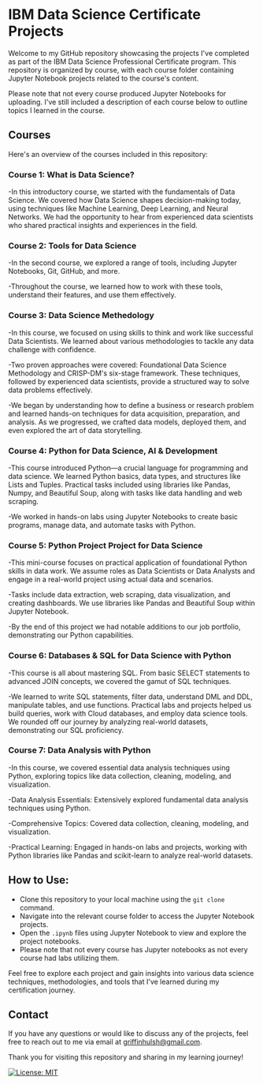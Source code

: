 # IBM Data Science Certificate Projects

Welcome to my GitHub repository showcasing the projects I've completed as part of the IBM Data Science Professional Certificate program. This repository is organized by course, with each course folder containing Jupyter Notebook projects related to the course's content.

Please note that not every course produced Jupyter Notebooks for uploading. I've still included a description of each course below to outline topics I learned in the course.

## Courses 

Here's an overview of the courses included in this repository:

### Course 1: What is Data Science? 

-In this introductory course, we started with the fundamentals of Data Science. We covered how Data Science shapes decision-making today, using techniques like Machine Learning, Deep Learning, and Neural Networks. We had the opportunity to hear from experienced data scientists who shared practical insights and experiences in the field.

### Course 2: Tools for Data Science 

-In the second course, we explored a range of tools, including Jupyter Notebooks, Git, GitHub, and more.

-Throughout the course, we learned how to work with these tools, understand their features, and use them effectively.

### Course 3: Data Science Methedology

-In this course, we focused on using skills to think and work like successful Data Scientists. We learned about various methodologies to tackle any data challenge with confidence.

-Two proven approaches were covered: Foundational Data Science Methodology and CRISP-DM's six-stage framework. These techniques, followed by experienced data scientists, provide a structured way to solve data problems effectively.

-We began by understanding how to define a business or research problem and learned hands-on techniques for data acquisition, preparation, and analysis. As we progressed, we crafted data models, deployed them, and even explored the art of data storytelling.

### Course 4: Python for Data Science, AI & Development

-This course introduced Python—a crucial language for programming and data science. We learned Python basics, data types, and structures like Lists and Tuples. Practical tasks included using libraries like Pandas, Numpy, and Beautiful Soup, along with tasks like data handling and web scraping.

-We worked in hands-on labs using Jupyter Notebooks to create basic programs, manage data, and automate tasks with Python.

### Course 5: Python Project Project for Data Science 

-This mini-course focuses on practical application of foundational Python skills in data work. We assume roles as Data Scientists or Data Analysts and engage in a real-world project using actual data and scenarios.

-Tasks include data extraction, web scraping, data visualization, and creating dashboards. We use libraries like Pandas and Beautiful Soup within Jupyter Notebook.

-By the end of this project we had notable additions to our job portfolio, demonstrating our Python capabilities.

### Course 6: Databases & SQL for Data Science with Python

-This course is all about mastering SQL. From basic SELECT statements to advanced JOIN concepts, we covered the gamut of SQL techniques.

-We learned to write SQL statements, filter data, understand DML and DDL, manipulate tables, and use functions. Practical labs and projects helped us build queries, work with Cloud databases, and employ data science tools. We rounded off our journey by analyzing real-world datasets, demonstrating our SQL proficiency.

### Course 7: Data Analysis with Python

-In this course, we covered essential data analysis techniques using Python, exploring topics like data collection, cleaning, modeling, and visualization. 

-Data Analysis Essentials: Extensively explored fundamental data analysis techniques using Python.

-Comprehensive Topics: Covered data collection, cleaning, modeling, and visualization.

-Practical Learning: Engaged in hands-on labs and projects, working with Python libraries like Pandas and scikit-learn to analyze real-world datasets.

## How to Use:

- Clone this repository to your local machine using the `git clone` command.
- Navigate into the relevant course folder to access the Jupyter Notebook projects.
- Open the `.ipynb` files using Jupyter Notebook to view and explore the project notebooks.
- Please note that not every course has Jupyter notebooks as not every course had labs utilizing them.

Feel free to explore each project and gain insights into various data science techniques, methodologies, and tools that I've learned during my certification journey.

## Contact

If you have any questions or would like to discuss any of the projects, feel free to reach out to me via email at [griffinhulsh@gmail.com](mailto:griffinhulsh@gmail.com).

Thank you for visiting this repository and sharing in my learning journey!

[![License: MIT](https://img.shields.io/badge/License-MIT-yellow.svg)](https://opensource.org/licenses/MIT)
